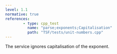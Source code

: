 ```yaml
---
level: 1.1
normative: true
references:
        - type: cpp_test
          name: "parse;exponents;Capitalisation"
          path: "TSF/tests/unit-numbers.cpp"
---
```


The service ignores capitalisation of the exponent.